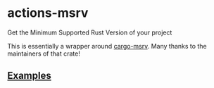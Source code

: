 # actions-msrv


Get the Minimum Supported Rust Version of your project

This is essentially a wrapper around [cargo-msrv](https://github.com/foresterre/cargo-msrv).
Many thanks to the maintainers of that crate!

## [Examples](./examples/.github/workflows/examples.yml)
